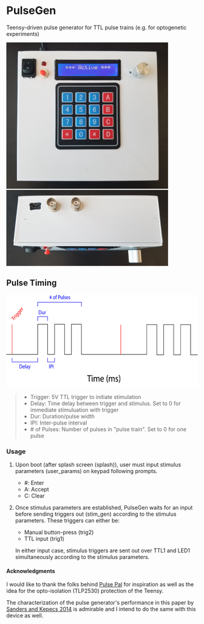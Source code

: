 # PulseGen
Teensy-driven pulse generator for TTL pulse trains (e.g. for optogenetic experiments)

<img src="https://github.com/Losaccoj/PulseGen/blob/master/PulseGen_face.jpg" width="426" height="385"> 
<img src="https://github.com/Losaccoj/PulseGen/blob/master/PulseGen_connections.jpg" width="426" height="200">

## Pulse Timing
<img src="https://github.com/Losaccoj/PulseGen/blob/master/PulseGen_desc.jpg" width="650" height="244">

> - Trigger: 5V TTL trigger to initiate stimulation
> - Delay: Time delay between trigger and stimulus. Set to 0 for immediate stimuluation with trigger
> - Dur: Duration/pulse width
> - IPI: Inter-pulse interval
> - \# of Pulses: Number of pulses in "pulse train". Set to 0 for one pulse


### Usage
1. Upon boot (after splash screen (splash)), user must input stimulus parameters (user_params) on keypad following prompts. 
   - #: Enter  
   - A: Accept   
   - C: Clear 
  
2. Once stimulus parameters are established, PulseGen waits for an input before sending triggers out (stim_gen) according to the stimulus parameters. These triggers can either be:
   - Manual button-press (trig2)
   - TTL input (trig1)

   In either input case, stimulus triggers are sent out over TTL1 and LED1 simultaneously according to the stimulus parameters. 

#### Acknowledgments
I would like to thank the folks behind <a href="https://sanworks.io/shop/viewproduct?productID=1102">Pulse Pal</a> for inspiration as well as the idea for the opto-isolation (TLP2530) protection of the Teensy. 

The characterization of the pulse generator's performance in this paper by <a href="https://www.ncbi.nlm.nih.gov/pmc/articles/PMC4263096/">Sanders and Kepecs 2014</a> is admirable and I intend to do the same with this device as well. 

